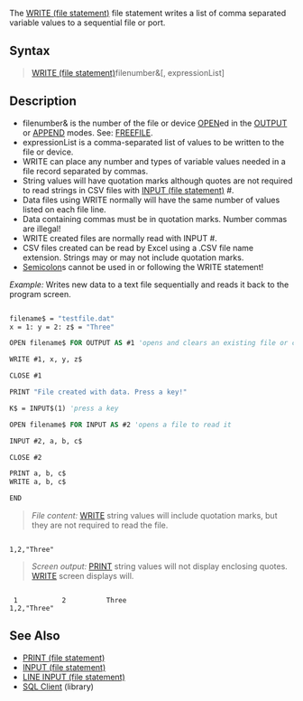 The [WRITE (file statement)](WRITE-(file-statement)) file statement writes a list of comma separated variable values to a sequential file or port.

## Syntax

> [WRITE (file statement)](WRITE (file statement))filenumber&[, expressionList]

## Description

* filenumber& is the number of the file or device [OPEN](OPEN)ed in the [OUTPUT](OUTPUT) or [APPEND](APPEND) modes. See: [FREEFILE](FREEFILE).
* expressionList is a comma-separated list of values to be written to the file or device.
* WRITE can place any number and types of variable values needed in a file record separated by commas.
* String values will have quotation marks although quotes are not required to read strings in CSV files with [INPUT (file statement)](INPUT-(file-statement)) #.
* Data files using WRITE normally will have the same number of values listed on each file line.
* Data containing commas must be in quotation marks. Number commas are illegal!
* WRITE created files are normally read with INPUT #.
* CSV files created can be read by Excel using a .CSV file name extension. Strings may or may not include quotation marks.
* [Semicolon](Semicolon)s cannot be used in or following the WRITE statement!

*Example:* Writes new data to a text file sequentially and reads it back to the program screen.

```vb

filename$ = "testfile.dat" 
x = 1: y = 2: z$ = "Three" 

OPEN filename$ FOR OUTPUT AS #1 'opens and clears an existing file or creates new empty file 

WRITE #1, x, y, z$ 

CLOSE #1 

PRINT "File created with data. Press a key!" 

K$ = INPUT$(1) 'press a key 

OPEN filename$ FOR INPUT AS #2 'opens a file to read it 

INPUT #2, a, b, c$ 

CLOSE #2 

PRINT a, b, c$
WRITE a, b, c$ 

END 

```

> *File content:* [WRITE](WRITE) string values will include quotation marks, but they are not required to read the file.

```text

1,2,"Three"

```

> *Screen output:* [PRINT](PRINT) string values will not display enclosing quotes. [WRITE](WRITE) screen displays will.

```text

 1           2          Three
1,2,"Three"

```

## See Also

* [PRINT (file statement)](PRINT-(file-statement))
* [INPUT (file statement)](INPUT-(file-statement))
* [LINE INPUT (file statement)](LINE-INPUT-(file-statement))
* [SQL Client](SQL-Client) (library)
